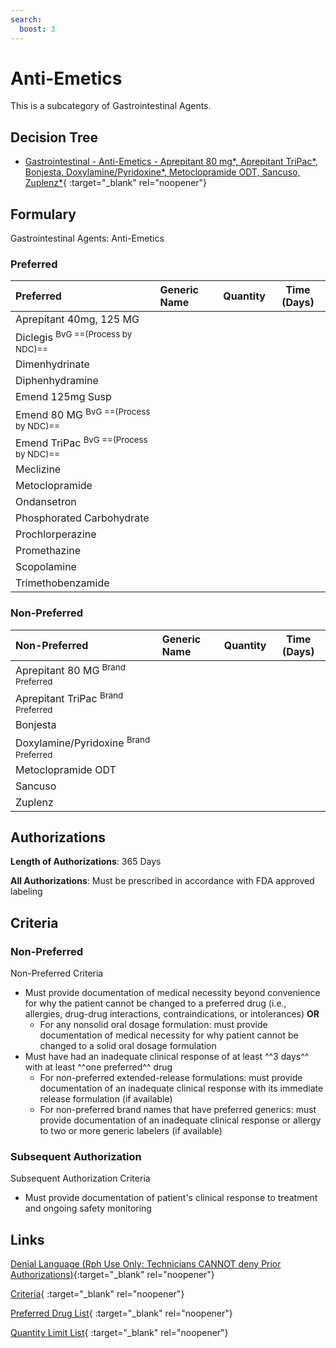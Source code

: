 ```yaml
---
search:
  boost: 3
---
```


# Anti-Emetics

This is a subcategory of Gastrointestinal Agents.

## Decision Tree

- [Gastrointestinal - Anti-Emetics - Aprepitant 80 mg*, Aprepitant TriPac*, Bonjesta, Doxylamine/Pyridoxine*, Metoclopramide ODT, Sancuso, Zuplenz*](https://forms.office.com/Pages/ResponsePage.aspx?id=nPhjxpvvj0G9PUHkbAzgaN9UYz8EqmlIs3_TYn4TbXBUOTM5UllCQTBEM1NNUldKOTc3RTA3M05MViQlQCN0PWcu){ :target="_blank" rel="noopener"}

## Formulary

Gastrointestinal Agents: Anti-Emetics

### Preferred

| Preferred                                        | Generic Name | Quantity | Time (Days) |
|:-------------------------------------------------|:-------------|:--------:|:-----------:|
| Aprepitant 40mg, 125 MG                          |              |          |             |
| Diclegis <sup>BvG ==(Process by NDC)==</sup>     |              |          |             |
| Dimenhydrinate                                   |              |          |             |
| Diphenhydramine                                  |              |          |             |
| Emend 125mg Susp                                 |              |          |             |
| Emend 80 MG <sup>BvG ==(Process by NDC)==</sup>  |              |          |             |
| Emend TriPac <sup>BvG ==(Process by NDC)==</sup> |              |          |             |
| Meclizine                                        |              |          |             |
| Metoclopramide                                   |              |          |             |
| Ondansetron                                      |              |          |             |
| Phosphorated Carbohydrate                        |              |          |             |
| Prochlorperazine                                 |              |          |             |
| Promethazine                                     |              |          |             |
| Scopolamine                                      |              |          |             |
| Trimethobenzamide                                |              |          |             |

### Non-Preferred

| Non-Preferred                                                                                     | Generic Name | Quantity | Time (Days) |
|:--------------------------------------------------------------------------------------------------|:-------------|:--------:|:-----------:|
| <span title = "Brand Preferred: Emend 80 MG">Aprepitant 80 MG</span> <sup>Brand Preferred</sup>   |              |          |             |
| <span title = "Brand Preferred: Emend TriPac">Aprepitant TriPac</span> <sup>Brand Preferred</sup> |              |          |             |
| Bonjesta                                                                                          |              |          |             |
| <span title = "Brand Preferred: Diclegis">Doxylamine/Pyridoxine</span> <sup>Brand Preferred</sup> |              |          |             |
| Metoclopramide ODT                                                                                |              |          |             |
| Sancuso                                                                                           |              |          |             |
| Zuplenz                                                                                           |              |          |             |

## Authorizations

**Length of Authorizations**: 365 Days

**All Authorizations**: Must be prescribed in accordance with FDA approved labeling

## Criteria

### Non-Preferred 

Non-Preferred Criteria

- Must provide documentation of medical necessity beyond convenience for why the patient cannot be changed to a preferred drug (i.e., allergies, drug-drug interactions, contraindications, or intolerances) **OR**
    - For any nonsolid oral dosage formulation: must provide documentation of medical necessity for why patient cannot be changed to a solid oral dosage formulation
- Must have had an inadequate clinical response of at least ^^3 days^^ with at least ^^one preferred^^ drug
    - For non-preferred extended-release formulations: must provide documentation of an inadequate clinical response with its immediate release formulation (if available)
    - For non-preferred brand names that have preferred generics: must provide documentation of an inadequate clinical response or allergy to two or more generic labelers (if available)

### Subsequent Authorization

Subsequent Authorization Criteria

- Must provide documentation of patient's clinical response to treatment and ongoing safety monitoring

## Links

[Denial Language (Rph Use Only: Technicians CANNOT deny Prior Authorizations)](https://mygainwell-my.sharepoint.com.mcas.ms/:w:/r/personal/rachel_carpenter_gainwelltechnologies_com/_layouts/15/Doc.aspx?sourcedoc=%7BCD777F63-7F18-4713-8D6A-B043BEE631F5%7D&file=Denial%20Language%20Updated%2009112023.docx&action=embedview&mobileredirect=true&wdStartOn=56&cid=f4472ece-6d4f-4694-b0c5-c150a2f53fea){:target="_blank" rel="noopener"} 

[Criteria](https://spbm.medicaid.ohio.gov/SPDocumentLibrary/DocumentLibrary/UPDL/UPDL%20criteria%20effective%2001.01.2024.pdf#page=66){ :target="_blank" rel="noopener"}

[Preferred Drug List](https://spbm.medicaid.ohio.gov/SPDocumentLibrary/DocumentLibrary/UPDL/UPDL%20effective%2001.01.2024.pdf#page=23){ :target="_blank" rel="noopener"}

[Quantity Limit List](https://spbm.medicaid.ohio.gov/SPDocumentLibrary/DocumentLibrary/UPDL/Quantity%20Limits.pdf){ :target="_blank" rel="noopener"}
